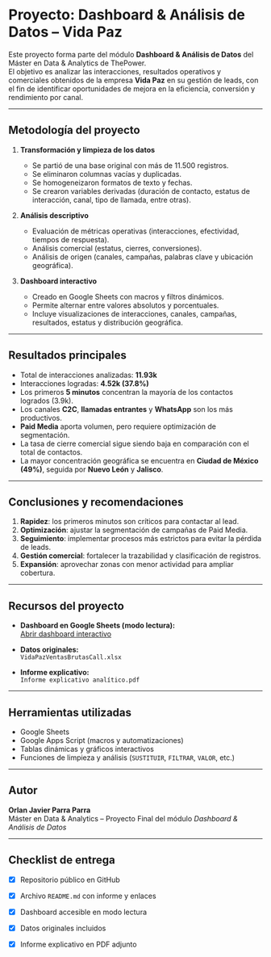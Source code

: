 # Proyecto: Dashboard & Análisis de Datos – Vida Paz

Este proyecto forma parte del módulo **Dashboard & Análisis de Datos** del Máster en Data & Analytics de ThePower.  
El objetivo es analizar las interacciones, resultados operativos y comerciales obtenidos de la empresa **Vida Paz** en su gestión de leads, con el fin de identificar oportunidades de mejora en la eficiencia, conversión y rendimiento por canal.

---

## Metodología del proyecto

1. **Transformación y limpieza de los datos**
   - Se partió de una base original con más de 11.500 registros.
   - Se eliminaron columnas vacías y duplicadas.
   - Se homogeneizaron formatos de texto y fechas.
   - Se crearon variables derivadas (duración de contacto, estatus de interacción, canal, tipo de llamada, entre otras).

2. **Análisis descriptivo**
   - Evaluación de métricas operativas (interacciones, efectividad, tiempos de respuesta).
   - Análisis comercial (estatus, cierres, conversiones).
   - Análisis de origen (canales, campañas, palabras clave y ubicación geográfica).

3. **Dashboard interactivo**
   - Creado en Google Sheets con macros y filtros dinámicos.
   - Permite alternar entre valores absolutos y porcentuales.
   - Incluye visualizaciones de interacciones, canales, campañas, resultados, estatus y distribución geográfica.

---

## Resultados principales

- Total de interacciones analizadas: **11.93k**  
- Interacciones logradas: **4.52k (37.8%)**  
- Los primeros **5 minutos** concentran la mayoría de los contactos logrados (3.9k).  
- Los canales **C2C**, **llamadas entrantes** y **WhatsApp** son los más productivos.  
- **Paid Media** aporta volumen, pero requiere optimización de segmentación.  
- La tasa de cierre comercial sigue siendo baja en comparación con el total de contactos.  
- La mayor concentración geográfica se encuentra en **Ciudad de México (49%)**, seguida por **Nuevo León** y **Jalisco**.

---

## Conclusiones y recomendaciones

1. **Rapidez**: los primeros minutos son críticos para contactar al lead.  
2. **Optimización**: ajustar la segmentación de campañas de Paid Media.  
3. **Seguimiento**: implementar procesos más estrictos para evitar la pérdida de leads.  
4. **Gestión comercial**: fortalecer la trazabilidad y clasificación de registros.  
5. **Expansión**: aprovechar zonas con menor actividad para ampliar cobertura.  

---

## Recursos del proyecto

- **Dashboard en Google Sheets (modo lectura):**  
  [Abrir dashboard interactivo](https://docs.google.com/spreadsheets/d/1RdzgYWr-tlIwoMfuNFMZOQTsNvzWIGnyGPVJ96EbOVE/edit?usp=sharing)

- **Datos originales:**  
  `VidaPazVentasBrutasCall.xlsx`

- **Informe explicativo:**  
  `Informe explicativo analítico.pdf`

---

## Herramientas utilizadas

- Google Sheets  
- Google Apps Script (macros y automatizaciones)  
- Tablas dinámicas y gráficos interactivos  
- Funciones de limpieza y análisis (`SUSTITUIR`, `FILTRAR`, `VALOR`, etc.)

---

## Autor

**Orlan Javier Parra Parra**  
Máster en Data & Analytics – Proyecto Final del módulo *Dashboard & Análisis de Datos*  

---

## Checklist de entrega

- [x] Repositorio público en GitHub  
- [x] Archivo `README.md` con informe y enlaces  
- [x] Dashboard accesible en modo lectura  
- [x] Datos originales incluidos  
- [x] Informe explicativo en PDF adjunto

